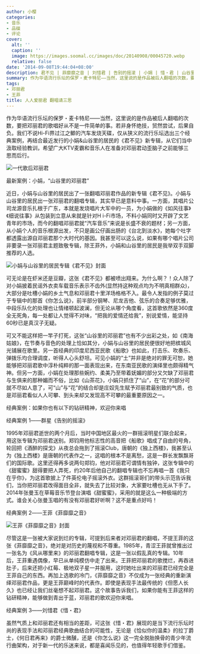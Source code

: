 ```yaml
---
author: 小樱
categories:
- 音乐
- 品碟
- 评论
cover:
  alt: ''
  caption: ''
  image: https://images.soomal.cc/images/doc/20140908/00045720.webp
  relative: false
date: '2014-09-08T19:44:04+08:00'
description: 君不见 | 菲靡靡之音 | 刘惜君 | 告别的摇滚 | 小娟 | 惜・君 | 山谷里的居民 | 源自：南方都市报 | 版权：转载 |  平均/总评分：09.86/69
summary: 作为华语流行乐坛的保罗・麦卡特尼――当然，这里说的是作品被后人翻唱的次数，要把邓丽君的歌唱好从不是一件简单的事。若非身怀绝技，贸然尝试，后果自负。我们不说Hi-Fi界过江之鲫的汽车发烧天碟，仅从狭义的流行乐坛选出三个经典案例，再结合最近发行的小娟&山谷里的居民的《君不见》新专辑……
tags:
- 邓丽君
- 王菲
title: 人人爱丽君 翻唱请三思
---
```


作为华语流行乐坛的保罗・麦卡特尼――当然，这里说的是作品被后人翻唱的次数，要把邓丽君的歌唱好从不是一件简单的事。若非身怀绝技，贸然尝试，后果自负。我们不说Hi-Fi界过江之鲫的汽车发烧天碟，仅从狭义的流行乐坛选出三个经典案例，再结合最近发行的小娟&山谷里的居民的《君不见》新专辑，从它们当中汲取经验教训，希望广大KTV麦霸和音乐人在准备对邓丽君动歪脑子之前能够三思而后行。

![一代歌后邓丽君](https://images.soomal.cc/images/doc/20100504/00005289.webp)





最新案例：小娟，“山谷里的邓丽君”

近日，小娟与山谷里的居民出了一张翻唱邓丽君作品的新专辑《君不见》。小娟与山谷里的居民出一张邓丽君的翻唱专辑，其实早已是意料中事。一方面，其唱片公司龙源音乐扎根于广东，本就是发烧唱片大军中的一员，为小娟做的《如风往事》《细说往事》从包装到立意从来就是针对H i-Fi市场，不料小娟同时又开辟了文艺青年的市场，而今的翻唱邓丽君就“汽车音乐”来说是长盛不衰的题材；另一方面，从小娟个人的音乐根源出发，不只是画公仔画出肠的《台北到淡水》，她每个吐字都透露出源自邓丽君那个大时代的基因。我甚至可以这么说，如果有哪个唱片公司非要录一张邓丽君主题致敬专辑，除王菲外，小娟和山谷里的居民是我举双手双脚推荐的人选。

![小娟与山谷里的居民专辑《君不见》封面](https://images.soomal.cc/images/doc/20140908/00045720.webp)





可无论是在虾米还是豆瓣，这张《君不见》都被喷出翔来。为什么啊？！众人除了对小娟披着民谣外衣卖车载音乐表示不齿外(显然持这种观点均为不明真相群众)，大部分是吐槽小娟的乡土气息和邓丽君十里洋场格格不入。最令人发指的例子莫过于专辑中的那首《你怎么说》，前半部分钢琴、尼龙吉他、弦乐的合奏足够优雅，中段乐队化的处理也让情绪顿起波澜，但无论从哪个角度看，这首歌依然是360度全无死角，每一处都让人觉得不对味，“把我的爱情还给我”，别说爱情，能坚持60秒已是真汉子无疑。

可又不能这样把一竿子打死，这张“山谷里的邓丽君”也有不少出彩之处，如《南海姑娘》，在节奏与音色的处理上恰如其分，小娟与山谷里的居民便很好地把槟城风光铺展在歌里。另一首经典的印度尼西亚民歌《船歌》也如此，打击乐、吹奏乐、弹拨乐均合理调度，听得人心头舒坦。可见小娟的“土”并非是绝对的罪无可恕，她能够把邓丽君歌中淳朴纯粹的那一面表现出来，在东南亚民歌的演绎里也颇得精气神。但另一方面，小娟在处理那些婉约、柔美乃至带着妩媚的部分又欠缺了邓丽君与生俱来的那种媚而不俗，比如《山茶花》，小娟只抓住了“山”，在“花”的部分可就不尽如人意了，可“山”与“花”的结合却是庄奴先生赋予邓丽君最别致的气质，也是邓丽君看似人人可攀、到头来却又发现高不可攀的最重要原因之一。

经典案例：如果你也有以下的钻研精神，欢迎你来唱

经典案例 1――群星《告别的摇滚》

1995年邓丽君逝世的两个月后，当时中国地区最火的一群摇滚明星们联合起来，用这张专辑为邓丽君送别。郑钧用他标志性的高音把《船歌》唱成了自由的号角，轮回把《酒醉的探戈》从夜总会拖到了摇滚Club，唐朝的《独上西楼》，我甚至认为《独上西楼》是唐朝的代表作之一，这唱的根本不是离愁，这是一群长发飘飘哥们的国际歌。这里还得再多说两句郑钧，他对邓丽君可谓情有独钟，这张专辑中的《甜蜜蜜》甜得要把人弄死，约20年后他自己的翻唱专辑也不忘再唱一首《我只在乎你》，为这首歌披上了件英伦电子摇滚外衣。这群摇滚哥们的带头示范告诉我们，当你把邓丽君改得面目全非，就失去了比较对象，大家要吐槽也无从下手了。2014年张曼玉在草莓音乐节登台演唱《甜蜜蜜》，采用的就是这么一种极端的方式。谁会关心张曼玉唱的有没有邓丽君好听啊？这不是重点好吗！

经典案例 2――王菲《菲靡靡之音》

![王菲《菲靡靡之音》封面](https://images.soomal.cc/images/doc/20140908/00045721.webp)





尽管这是一张被大家说到烂的专辑，可提到后来者对邓丽君的翻唱，不提王菲的这张《菲靡靡之音》，绝对是对历史的蔑视和不尊重。1985年，青涩王菲就曾推出过一张名为《风从哪里来》的邓丽君翻唱专辑，这是一张以假乱真的专辑。10年后，王菲重遇偶像，早已从单纯模仿中走了出来。王菲把邓丽君的歌搅烂，再吞进肚子，后来还把小红莓、极地双子星一并服用，这时她吐出来的邓丽君已经完全是王菲自己的东西。再加上选歌的冷门，《菲靡靡之音》不仅成为一张经典的重新演绎邓丽君作品，更是王菲巅峰时的代表作。即使是表现手法最传统的《但愿人长久》也已经让我们丝毫想不起邓丽君。这个故事告诉我们，如果你能有王菲这样的钻研精神，能够做到青出于蓝，邓丽君的歌欢迎你来唱。

经典案例 3――刘惜君《惜・君》

虽然气质上和邓丽君还有相当的差距，可这张《惜・君》展现的是当下流行乐坛时尚的表现手法和邓丽君经典歌曲结合的可能性，无论是《恰似你的温柔》的拉丁爵士，《何日君再来》的爵士微醺，还是《你怎么说》这一完全脱胎换骨的青少年流行曲架构，对于新一代的乐迷来说，都是喜闻乐见的，也值得年轻歌手们借鉴。